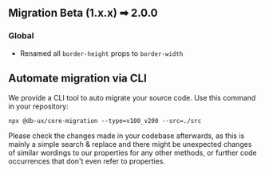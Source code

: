 ## Migration Beta (1.x.x) ➡ 2.0.0

### Global

- Renamed all `border-height` props to `border-width`

## Automate migration via CLI

We provide a CLI tool to auto migrate your source code. Use this command in your repository:

```shell
npx @db-ux/core-migration --type=v100_v200 --src=./src
```

Please check the changes made in your codebase afterwards, as this is mainly a simple search & replace and there might be unexpected changes of similar wordings to our properties for any other methods, or further code occurrences that don't even refer to properties.
